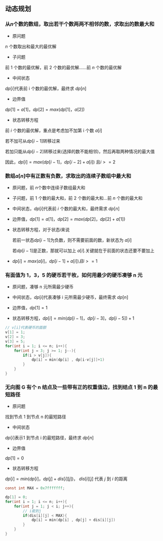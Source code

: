 <!--
 * @Description: 
 * @Version: 1.0
 * @Author: DaLao
 * @Email: dalao_li@163.com
 * @Date: 2021-10-06 13:11:32
 * @LastEditors: DaLao
 * @LastEditTime: 2022-03-27 00:29:07
-->

## 动态规划

### 从$n$个数的数组，取出若干个数两两不相邻的数，求取出的数最大和

- 原问题

$n$ 个数取出和最大的最优解
  
- 子问题

前 $1$ 个数的最优解，前 $2$ 个数的最优解......前 $n$ 个数的最优解
  
- 中间状态

$dp[i]$代表前 i 个数的最优解，最终求 $dp[n]$
  
- 边界值

$dp[1] = a[1] ，dp[2] = max(dp[1]，a[2])$
  
- 状态转移方程

前 $i$ 个数的最优解，重点是考虑加不加第 i 个数 $a[i]$

若不加可从$dp[i-1]$转移过来

若加只能从$dp[i-2]$转移过来(选择的数不能相邻)，然后再取两种情况的最大值

因此，$dp[i] = max( dp[i-1]， dp[i-2]+a[i])$ 且$i>=2$


### 数组$a[n]$中有正数有负数，求取出的连续子数组中最大和

- 原问题，前 $n$个数中连续子数组最大和
  
- 子问题，前 $1$ 个数的最大和，前 $2$ 个数的最大和...前 $n$ 个数的最大和
  
- 中间状态，$dp[i]$代表前 $i$ 个数的最大和，最终需求 $dp[n]$
  
- 边界值，$dp[1] = a[1]，dp[2] = max(dp[2] ，dp[2]+a[1])$
  
- 状态转移方程，对于状态$i$来说

  若前一状态$dp[i-1]$为负数，则不需要前面的数，新状态为 $a[i]$

  若$dp[i-1]$是正数，那就可以加上 $a[i]$.关键就在于前面的状态还要不要加上
 
- $dp[i]=max( a[i]， dp[i-1]+a[i]) 且 i>=1$


### 有面值为 1，3，5 的硬币若干枚，如何用最少的硬币凑够 n 元

- 原问题，凑够 n 元所需最少硬币
  
- 中间状态，$dp[i]$代表凑够 i 元所需最少硬币，最终需求 $dp[n]$

- 边界值，$dp[1] = 1$

- 状态转移方程，$dp[i] = min(dp[i-1]，dp[i-3]，dp[i-5]) + 1$

```c
// v[i]代表硬币的面额
v[1] = 1;
v[2] = 3;
v[3] = 5;
for(int i = 1; i <= n; i++){
    for(int j = 3; j >= 1; j--){
        if(i > v[j]){
            dp[i] = min(dp[i] , dp[i-v[j]]+1)
        }
    }
}
```


### 无向图 G 有个 n 结点及一些带有正的权重值边，找到结点 1 到 n 的最短路径

- 原问题

找到节点 1 到节点 n 的最短路径

- 中间状态

$dp[i]$表示1 到节点 i 的最短路径，最终求 $dp[n]$
  
- 边界值

$dp[1] = 0$
  
- 状态转移方程

$dp[i] = min(dp[i]，dp[j]+dis[i][j])$， $dis[i][j]$ 代表 $j$ 到 $i$ 的距离

```c
const int MAX = 0x7fffffff;

dp[1] = 0;
for(int i = 1; i <= n; i++){
    for(int j = 1; j < i; j++){
        // i能到j
        if(dis[i][j] < MAX){
            dp[i] = min(dp[i] , dp[j] + dis[i][j])
        }
    }
}
```

